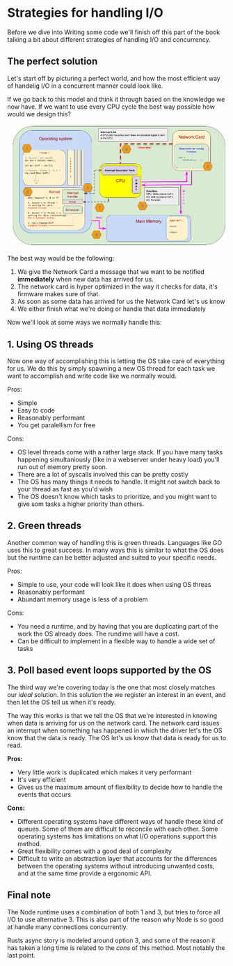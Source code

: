 # Strategies for handling I/O

Before we dive into Writing some code we'll finish off this part of the book talking a bit about different strategies of handling I/O and concurrency.


## The perfect solution

Let's start off by picturing a perfect world, and how the most efficient way of handelig I/O in a concurrent manner could look like.

If we go back to this model and think it through based on the knowledge we now have. If we want to use every CPU cycle the best way possible how would we design this?

![overview](./images/AsyncBasicsSimplified.png)

The best way would be the following:

1. We give the Network Card a message that we want to be notified **immediately** when new data has arrived for us.
2. The network card is hyper optimized in the way it checks for data, it's firmware makes sure of that.
3. As soon as some data has arrived for us the Network Card let's us know
4. We either finish what we're doing or handle that data immediately

Now we'll look at some ways we normally handle this:

## 1. Using OS threads

Now one way of accomplishing this is letting the OS take care of everything for us. We do this by simply spawning a new OS thread for each task we want to accomplish and write code like we normally would.

Pros:
- Simple
- Easy to code
- Reasonably performant
- You get paralellism for free

Cons:
- OS level threads come with a rather large stack. If you have many tasks happening simultaniously (like in a webserver under heavy load) you'll run out of memory pretty soon.
- There are a lot of syscalls involved this can be pretty costly
- The OS has many things it needs to handle. It might not switch back to your thread as fast as you'd wish
- The OS doesn't know which tasks to prioritize, and you might want to give som tasks a higher priority than others.


## 2. Green threads

Another common way of handling this is green threads. Languages like GO uses this to great success. In many ways this is similar to what the OS does but the runtime can be better adjusted and suited to your specific needs.

Pros:
- Simple to use, your code will look like it does when using OS threas
- Reasonably performant
- Abundant memory usage is less of a problem

Cons:
- You need a runtime, and by having that you are duplicating part of the work the OS already does. The rundime will have a cost.
- Can be difficult to implement in a flexible way to handle a wide set of tasks

## 3. Poll based event loops supported by the OS

The third way we're covering today is the one that most closely matches our _ideal_ solution. In this solution the we register an interest in an event, and then let the OS tell us when it's ready. 

The way this works is that we tell the OS that we're interested in knowing when data is arriving for us on the network card. The network card issues an interrupt when something has happened in which the driver let's the OS know that the data is ready. The OS let's us know that data is ready for us to read.

**Pros:**

- Very little work is duplicated which makes it very performant
- It's very efficient
- Gives us the maximum amount of flexibility to decide how to handle the events that occurs

**Cons:**

- Different operating systems have different ways of handle these kind of queues. Some of them are difficult to reconcile with each other. Some operating systems has limitations on what I/O operations support this method.
- Great flexibility comes with a good deal of complexity
- Difficult to write an abstraction layer that accounts for the differences between the operating systems without introducing unwanted costs, and at the same time provide a ergonomic API.


## Final note

The Node runtime uses a combination of both 1 and 3, but tries to force all I/O to use alternative 3. This is also part of the reason why Node is so good at handle many connections concurrently.

Rusts async story is modeled around option 3, and some of the reason it has taken a long time is related to the _cons_ of this method. Most notably the last point.
